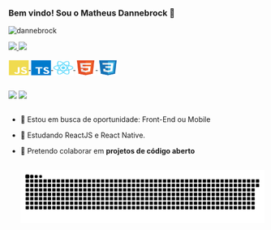 ### Bem vindo! Sou o Matheus Dannebrock 👋

<div>
  <p align="left"> <img src="https://komarev.com/ghpvc/?username=danebrock&label=Profile%20views&color=0e75b6&style=flat" alt="dannebrock" /> </p>
  <a href="https://github.com/dannebrock">
  <img height="165em" src="https://github-readme-stats.vercel.app/api?username=dannebrock&show_icons=true&theme=nord&include_all_commits=true&count_private=true"/>
  <img height="165em" src="https://github-readme-stats.vercel.app/api/top-langs/?username=dannebrock&layout=compact&langs_count=7&theme=nord"/>
<div style="display: inline_block"><br>
  <img align="center" alt="Dannebrock-Js" height="30" width="40" src="https://raw.githubusercontent.com/devicons/devicon/master/icons/javascript/javascript-plain.svg">
  <img align="center" alt="Dannebrock-Ts" height="30" width="40" src="https://raw.githubusercontent.com/devicons/devicon/master/icons/typescript/typescript-plain.svg">
  <img align="center" alt="Dannebrock-React" height="30" width="40" src="https://raw.githubusercontent.com/devicons/devicon/master/icons/react/react-original.svg">
  <img align="center" alt="Dannebrock-HTML" height="30" width="40" src="https://raw.githubusercontent.com/devicons/devicon/master/icons/html5/html5-original.svg">
  <img align="center" alt="Dannebrock-CSS" height="30" width="40" src="https://raw.githubusercontent.com/devicons/devicon/master/icons/css3/css3-original.svg">
</div>
 
  
  ##
 
 <div> 
  <a href = "mailto:dannebroock@gmail.com"><img src="https://img.shields.io/badge/Gmail-D14836?style=for-the-badge&logo=gmail&logoColor=white" target="_blank"></a>
  <a href="https://www.linkedin.com/in/matheus-dannebrock-906276153/" target="_blank"><img src="https://img.shields.io/badge/LinkedIn-0077B5?style=for-the-badge&logo=linkedin&logoColor=white" target="_blank"></a> 
  </div>
  
  ##
  
- 🔭 Estou em busca de oportunidade: Front-End ou Mobile
- 🌱 Estudando ReactJS e React Native.
- 👯 Pretendo colaborar em **projetos de código aberto**

  ##
  
    
  ![Snake animation](https://github.com/dannebrock/dannebrock/blob/output/github-contribution-grid-snake.svg)



